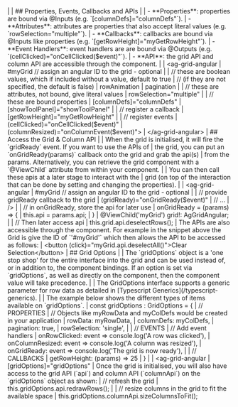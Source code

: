 <framework-specific-section frameworks="angular">
|
| ## Properties, Events, Callbacks and APIs
|
| - **Properties**: properties are bound via @Inputs (e.g. `[columnDefs]="columnDefs"`).
| - **Attributes**: attributes are properties that also accept literal values (e.g. `rowSelection="multiple"`).
| - **Callbacks**: callbacks are bound via @Inputs like properties (e.g. `[getRowHeight]="myGetRowHeight"`).
| - **Event Handlers**: event handlers are are bound via @Outputs (e.g. `(cellClicked)="onCellClicked($event)"`).
| - **API**: the grid API and column API are accessible through the component.
|
</framework-specific-section>

<framework-specific-section frameworks="angular">
<snippet transform={false}>
| &lt;ag-grid-angular
|    #myGrid // assign an angular ID to the grid - optional
|
|    // these are boolean values, which if included without a value, default to true
|    // (if they are not specified, the default is false)
|    rowAnimation
|    pagination
|
|    // these are attributes, not bound, give literal values
|    rowSelection="multiple"
|
|    // these are bound properties
|    [columnDefs]="columnDefs"
|    [showToolPanel]="showToolPanel"
|
|    // register a callback
|    [getRowHeight]="myGetRowHeight"
|
|    // register events
|    (cellClicked)="onCellClicked($event)"
|    (columnResized)="onColumnEvent($event)">
| &lt;/ag-grid-angular>
</snippet>
</framework-specific-section>

<framework-specific-section frameworks="angular">
| ## Access the Grid & Column API
|
| When the grid is initialised, it will fire the `gridReady` event. If you want to use the APIs of
| the grid, you can put an `onGridReady(params)` callback onto the grid and grab the api(s)
| from the params. Alternatively, you can retrieve the grid component with a `@ViewChild` attribute from within your component.
| 
| You can then call these apis at a later stage to interact with the
| grid (on top of the interaction that can be done by setting and changing the properties).
|
</framework-specific-section>

<framework-specific-section frameworks="angular">
<snippet transform={false}>
| &lt;ag-grid-angular
|    #myGrid // assign an angular ID to the grid - optional
|
|    // provide gridReady callback to the grid
|    (gridReady)="onGridReady($event)"
|    // ...
| />
|
| // in onGridReady, store the api for later use
| onGridReady = (params) => {
|     this.api = params.api;
| }
| @ViewChild('myGrid') grid!: AgGridAngular;
|
| // Then later access api
| this.grid.api.deselectRows();
</snippet>
</framework-specific-section>

<framework-specific-section frameworks="angular">
| The APIs are also accessible through the component. For example in the snippet above the Grid is give the ID of `'#myGrid'` which then allows the API to be accessed as follows:
</framework-specific-section>

<framework-specific-section frameworks="angular">
<snippet transform={false}>
| &lt;button (click)="myGrid.api.deselectAll()">Clear Selection&lt;/button>
</snippet>
</framework-specific-section>

<framework-specific-section frameworks="angular">
| ## Grid Options
|
| The `gridOptions` object is a 'one stop shop' for the entire interface into the grid and can be used instead of, or in addition to, the component bindings. If an option is set via `gridOptions`, as well as directly on the component, then the component value will take precedence.
|
| The GridOptions interface supports a generic parameter for row data as detailed in [Typescript Generics](/typescript-generics).
|
| The example below shows the different types of items available on `gridOptions`.
</framework-specific-section>

<framework-specific-section frameworks="angular">
<snippet transform={false}>
| const gridOptions : GridOptions = {
|     // PROPERTIES
|     // Objects like myRowData and myColDefs would be created in your application
|     rowData: myRowData,
|     columnDefs: myColDefs,
|     pagination: true,
|     rowSelection: 'single',
|
|     // EVENTS
|     // Add event handlers
|     onRowClicked: event => console.log('A row was clicked'),
|     onColumnResized: event => console.log('A column was resized'),
|     onGridReady: event => console.log('The grid is now ready'),
|
|     // CALLBACKS
|     getRowHeight: (params) => 25
| }
|
| &lt;ag-grid-angular
|     [gridOptions]="gridOptions"
</snippet>
</framework-specific-section>

<framework-specific-section frameworks="angular">
| Once the grid is initialised, you will also have access to the grid API (`api`) and column API (`columnApi`) on the `gridOptions` object as shown:
</framework-specific-section>

<framework-specific-section frameworks="angular">
<snippet transform={false}>
| // refresh the grid
| this.gridOptions.api.redrawRows();
|
| // resize columns in the grid to fit the available space
| this.gridOptions.columnApi.sizeColumnsToFit();
</snippet>
</framework-specific-section>
